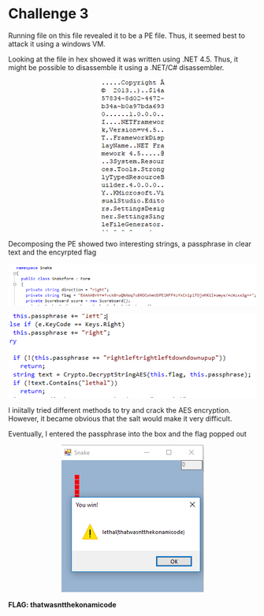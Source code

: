 # Challenge 3

Running file on this file revealed it to be a PE file. Thus, it seemed best to attack it using a windows VM.

Looking at the file in hex showed it was written using .NET 4.5. Thus, it might be possible
to disassemble it using a .NET/C# disassembler.

<p align="center">
<img src="https://github.com/hab1ts/LETHAL-Security-n00b-CTF-2018/blob/master/CTF%20Images/c3_1.png">
</p>

Decomposing the PE showed two interesting strings, a passphrase in clear text and the encyrpted flag
<p align="center">
<img src="https://github.com/hab1ts/LETHAL-Security-n00b-CTF-2018/blob/master/CTF%20Images/c3_2.png">
</p>
<p align="center">
<img src="https://github.com/hab1ts/LETHAL-Security-n00b-CTF-2018/blob/master/CTF%20Images/c3_3.png">
</p>

I iniitally tried different methods to try and crack the AES encryption. However, it became obvious that
the salt would make it very difficult.

Eventually, I entered the passphrase into the box and the flag popped out

<p align="center">
<img src="https://github.com/hab1ts/LETHAL-Security-n00b-CTF-2018/blob/master/CTF%20Images/c3_4.png">
</p>

**FLAG: thatwasntthekonamicode**
